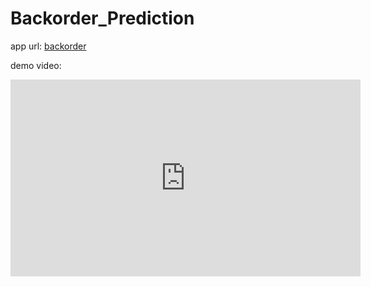 # Backorder_Prediction

app url: [backorder](https://backorder-prediction-app.herokuapp.com/)

demo video:
<p align="center">
<iframe width="560" height="315" src="https://www.youtube.com/embed/yLDB_3cSEAo" title="YouTube video player" frameborder="0" allow="accelerometer; autoplay; clipboard-write; encrypted-media; gyroscope; picture-in-picture" allowfullscreen></iframe>
</p>